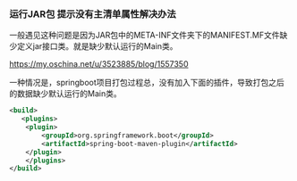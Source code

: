 ### 运行JAR包 提示没有主清单属性解决办法

一般遇见这种问题是因为JAR包中的META-INF文件夹下的MANIFEST.MF文件缺少定义jar接口类。就是缺少默认运行的Main类。

https://my.oschina.net/u/3523885/blog/1557350

一种情况是，springboot项目打包过程总，没有加入下面的插件，导致打包之后的数据缺少默认运行的Main类。

```xml
<build>
   <plugins>
	<plugin>
	    <groupId>org.springframework.boot</groupId>
	    <artifactId>spring-boot-maven-plugin</artifactId>
	</plugin>
    </plugins>
</build>
```

